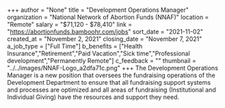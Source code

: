 +++
author = "None"
title = "Development Operations Manager"
organization = "National Network of Abortion Funds (NNAF)"
location = "Remote"
salary = "$71,120 - $78,410"
link = "https://abortionfunds.bamboohr.com/jobs"
sort_date = "2021-11-02"
created_at = "November 2, 2021"
closing_date = "November 7, 2021"
a_job_type = ["Full Time"]
b_benefits = ["Health Insurance","Retirement","Paid Vacation","Sick time","Professional development","Permanently Remote"]
c_feedback = ""
thumbnail = "../../images/NNAF-Logo_a2dfa71c.png"
+++
The Development Operations Manager is a new position that oversees the fundraising operations of the Development Department to ensure that all fundraising support systems and processes are optimized and all areas of fundraising (Institutional and Individual Giving) have the resources and support they need.
